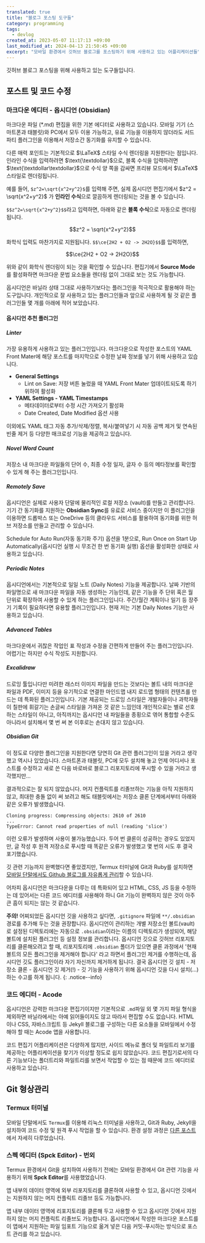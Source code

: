 ```yaml
---
translated: true
title: "블로그 포스팅 도구들"
category: programming
tags:
  - devlog
created_at: 2023-05-07 11:17:13 +09:00
last_modified_at: 2024-04-13 21:50:45 +09:00
excerpt: "모바일 환경에서 깃허브 블로그를 포스팅하기 위해 사용하고 있는 어플리케이션들"
---
```


깃허브 블로그 포스팅을 위해 사용하고 있는 도구들입니다.

## 포스트 및 코드 수정

### 마크다운 에디터 - 옵시디언 (Obsidian)

마크다운 파일 (*.md) 편집을 위한 기본 에디터로 사용하고 있습니다.  모바일 기기 (스마트폰과 태블릿)와 PC에서 모두 이용 가능하고, 유료 기능을 이용하지 않더라도 서드파티 플러그인을 이용해서 저장소간 동기화를 유지할 수 있습니다.

다른 매력 포인트는 기본적으로 $\LaTeX$ 스타일 수식 렌더링을 지원한다는 점입니다.  인라인 수식을 입력하려면 $\text{\textdollar}$으로, 블록 수식을 입력하려면 $\text{\textdollar\textdollar}$으로 수식 양 쪽을 감싸면 프리뷰 모드에서 $\LaTeX$ 스타일로 렌더링됩니다.

예를 들어, `$z^2=\sqrt{x^2+y^2}$`를 입력해 주면, 실제 옵시디언 편집기에서 $z^2 = \sqrt{x^2+y^2}$ 가 **인라인 수식**으로 깔끔하게 렌더링되는 것을 볼 수 있습니다.

`$$z^2=\sqrt{x^2+y^2}$$`라고 입력하면, 아래와 같은 **블록 수식**으로 자동으로 렌더링됩니다.

$$z^2 = \sqrt{x^2+y^2}$$

화학식 입력도 마찬가지로 지원됩니다. `$$\ce{2H2 + O2 -> 2H2O}$$`를 입력하면,

$$\ce{2H2 + O2 -> 2H2O}$$

위와 같이 화학식 렌더링이 되는 것을 확인할 수 있습니다.  편집기에서 **Source Mode**를 활성화하면 마크다운 문법 요소들을 렌더링 없이 그대로 보는 것도 가능합니다.

옵시디언은 바닐라 상태 그대로 사용하기보다는 플러그인을 적극적으로 활용해야 하는 도구입니다.  개인적으로 잘 사용하고 있는 플러그인들과 앞으로 사용하게 될 것 같은 플러그인들 몇 개를 아래에 적어 보았습니다.

#### 옵시디언 추천 플러그인

##### Linter

가장 유용하게 사용하고 있는 플러그인입니다.  마크다운으로 작성한 포스트의 YAML Front Mater에 해당 포스트를 마지막으로 수정한 날짜 정보를 넣기 위해 사용하고 있습니다.

- **General Settings**
    - Lint on Save: 저장 버튼 눌렀을 때 YAML Front Mater 업데이트되도록 하기 위하여 활성화
- **YAML Settings - YAML Timestamps**
    - 메타데이터로부터 수정 시간 가져오기 활성화
    - Date Created, Date Modified 옵션 사용

이외에도 YAML 태그 자동 추가/삭제/정렬, 복사/붙여넣기 시 자동 공백 제거 및 연속된 빈줄 제거 등 다양한 매크로성 기능을 제공하고 있습니다.

##### Novel Word Count

저장소 내 마크다운 파일들의 단어 수, 최종 수정 일자, 글자 수 등의 메타정보를 확인할 수 있게 해 주는 플러그인입니다.

##### Remotely Save

옵시디언은 실제로 사용자 단말에 물리적인 로컬 저장소 (vault)를 만들고 관리합니다.  기기 간 동기화를 지원하는 **Obsidian Sync**를 유료로 서비스 중이지만 이 플러그인을 이용하면 드롭박스 또는 OneDrive 등의 클라우드 서비스를 활용하여 동기화를 위한 허브 저장소를 만들고 관리할 수 있습니다.

Schedule for Auto Run(자동 동기화 주기) 옵션을 1분으로, Run Once on Start Up Automatically(옵시디언 실행 시 무조건 한 번 동기화 실행) 옵션을 활성화한 상태로 사용하고 있습니다.

##### Periodic Notes

옵시디언에서는 기본적으로 일일 노트 (Daily Notes) 기능을 제공합니다.  날짜 기반의 파일명으로 새 마크다운 파일을 자동 생성하는 기능인데, 같은 기능을 주 단위 혹은 월 단위로 확장하여 사용할 수 있게 하는 플러그인입니다.  주간/월간 계획이나 일기 등 장주기 기록이 필요하다면 유용할 플러그인입니다.  현재 저는 기본 Daily Notes 기능만 사용하고 있습니다.

##### Advanced Tables

마크다운에서 귀찮은 작업인 표 작성과 수정을 간편하게 만들어 주는 플러그인입니다.  어렵기는 하지만 수식 작성도 지원합니다.

##### Excalidraw

드로잉 툴입니다만 미려한 래스터 이미지 파일을 만드는 것보다는 볼트 내의 마크다운 파일과 PDF, 이미지 등을 유기적으로 연결한 마인드맵 내지 로드맵 형태의 컨텐츠를 만드는 데 특화된 플러그인입니다.  기본 제공되는 드로잉 스타일은 개발자들이나 과학자들이 칠판에 휘갈기는 손글씨 스타일을 가져온 것 같은 느낌인데 개인적으로는 별로 선호하는 스타일이 아니고, 아직까지는 옵시디언 내 파일들을 종횡으로 엮어 통합할 수준도 아니라서 설치해서 몇 번 써 본 이후로는 손대지 않고 있습니다.

##### Obsidian Git

이 정도로 다양한 플러그인을 지원한다면 당연히 Git 관련 플러그인이 있을 거라고 생각했고 역시나 있었습니다.   스마트폰과 태블릿, PC에 모두 설치해 놓고 언제 어디서나 포스트를 수정하고 새로 쓴 다음 바로바로 블로그 리포지토리에 푸시할 수 있을 거라고 생각했지만...

결과적으로는 잘 되지 않았습니다.  머지 컨플릭트를 리졸브하는 기능을 아직 지원하지 않고, 최대한 충돌 없이 써 보려고 해도 태블릿에서는 저장소 클론 단계에서부터 아래와 같은 오류가 발생했습니다.

```
Cloning progress: Compressing objects: 2610 of 2610
...
TypeError: Cannot read properties of null (reading 'slice')
```

이런 오류가 발생하며 사용이 불가능했습니다.  두어 번 클론이 성공하는 경우도 있었지만, 글 작성 후 원격 저장소로 푸시할 때 똑같은 오류가 발생했고 몇 번의 시도 후 결국 포기했습니다.

깃 관련 기능까지 완벽했다면 좋았겠지만, Termux 터미널에 Git과 Ruby를 설치하면 [모바일 단말에서도 Github 블로그를 자유롭게 관리](https://lazyjobseeker.github.io/programming/jekyll-based-github-blog-local-build-test-in-android-mobile-environment)할 수 있습니다.

어차피 옵시디언은 마크다운을 다루는 데 특화되어 있고 HTML, CSS, JS 등을 수정하는 데 있어서는 다른 코드 에디터를 사용해야 하니 Git 기능이 완벽하지 않은 것이 아주 큰 흠이 되지는 않는 것 같습니다.

**주의!** 어찌되었든 옵시디언 깃을 사용하고 싶다면, `.gitignore` 파일에 `**/.obsidian` 경로를 추가해 두는 것을 권장합니다.  옵시디언이 관리하는 개별 저장소인 볼트(vault)로 설정된 디렉토리에는 자동으로 `.obsidian`이라는 이름의 디렉토리가 생성되어, 해당 볼트에 설치된 플러그인 등 설정 정보를 관리합니다.  옵시디언 깃으로 깃허브 리포지토리를 클론해오려고 할 때, 리포지토리에 `.obsidian` 폴더가 있으면 클론 과정에서 '현재 볼트의 모든 플러그인을 제거해야 합니다' 라고 하면서 플러그인 제거를 수행하는데, 옵시디언 깃도 플러그인이라 자기 자신까지 제거하게 됩니다.  결국 옵시디언 깃 설치 - 저장소 클론 - 옵시디언 깃 제거(!) - 깃 기능을 사용하기 위해 옵시디언 깃을 다시 설치(...) 하는 수고를 하게 됩니다.
{: .notice--info}

### 코드 에디터 - Acode

옵시디언은 강력한 마크다운 편집기이지만 기본적으로 `.md`파일 외 몇 가지 파일 형식을 제외하면 바닐라에서는 아예 읽어들이지도 않고 따라서 편집할 수도 없습니다.  HTML이나 CSS, 자바스크립트 등 Jekyll 블로그를 구성하는 다른 요소들을 모바일에서 수정해야 할 때는 Acode 앱을 사용합니다.

코드 편집기 어플리케이션은 다양하게 많지만, 사이드 메뉴로 폴더 및 파일트리 보기를 제공하는 어플리케이션을 찾기가 이상할 정도로 쉽지 않았습니다.  코드 편집기로서의 다른 기능보다는 폴더트리와 파일트리를 보면서 작업할 수 있는 점 때문에 코드 에디터로 사용하고 있습니다.

## Git 형상관리

### Termux 터미널

모바일 단말에서도 `Termux`를 이용해 리눅스 터미널을 사용하고, Git과 Ruby, Jekyll을 설치하여 코드 수정 및 원격 푸시 작업을 할 수 있습니다.  환경 설정 과정은 [다른 포스트](https://lazyjobseeker.github.io/programming/jekyll-based-github-blog-local-build-test-in-android-mobile-environment)에서 자세히 다루었습니다.

### 스펙 에디터 (Spck Editor) - 번외

Termux 환경에서 Git을 설치하여 사용하기 전에는 모바일 환경에서 Git 관련 기능을 사용하기 위해 **Spck Editor**를 사용했었습니다.

앱 내부의 데이터 영역에 외부 리포지토리를 클론하여 사용할 수 있고, 옵시디언 깃에서는 지원하지 않는 머지 컨플릭트 리졸브 등도 가능합니다.  

앱 내부 데이터 영역에 리포지토리를 클론해 두고 사용할 수 있고 옵시디언 깃에서 지원하지 않는 머지 컨플릭트 리졸브도 가능합니다.  옵시디언에서 작성한 마크다운 포스트를 이 앱에서 지원하는 파일 임포트 기능으로 옮겨 넣은 다음 커밋-푸시하는 방식으로 포스트 관리를 하고 있습니다.
